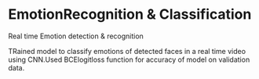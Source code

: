 # EmotionRecognition & Classification
Real time Emotion detection &amp; recognition 

TRained model to classify emotions of detected faces in a real time video using CNN.Used BCElogitloss function for accuracy of model on validation data.
